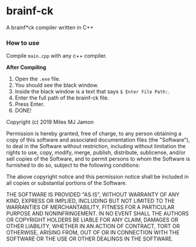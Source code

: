 # brainf-ck
A brainf*ck compiler written in C++

### How to use
Compile `main.cpp` with any c++ compiler.  

**After Compiling**  
1. Open the `.exe` file.  
2. You should see the black window.  
3. Inside the black window is a text that says `$ Enter File Path:`.  
4. Enter the full path of the brainf-ck file.  
5. Press Enter.  
6. DONE!

Copyright (c) 2019 Miles MJ Jamon

Permission is hereby granted, free of charge, to any person obtaining a copy
of this software and associated documentation files (the "Software"), to deal
in the Software without restriction, including without limitation the rights
to use, copy, modify, merge, publish, distribute, sublicense, and/or sell
copies of the Software, and to permit persons to whom the Software is
furnished to do so, subject to the following conditions:

The above copyright notice and this permission notice shall be included in all
copies or substantial portions of the Software.

THE SOFTWARE IS PROVIDED "AS IS", WITHOUT WARRANTY OF ANY KIND, EXPRESS OR
IMPLIED, INCLUDING BUT NOT LIMITED TO THE WARRANTIES OF MERCHANTABILITY,
FITNESS FOR A PARTICULAR PURPOSE AND NONINFRINGEMENT. IN NO EVENT SHALL THE
AUTHORS OR COPYRIGHT HOLDERS BE LIABLE FOR ANY CLAIM, DAMAGES OR OTHER
LIABILITY, WHETHER IN AN ACTION OF CONTRACT, TORT OR OTHERWISE, ARISING FROM,
OUT OF OR IN CONNECTION WITH THE SOFTWARE OR THE USE OR OTHER DEALINGS IN THE
SOFTWARE.
